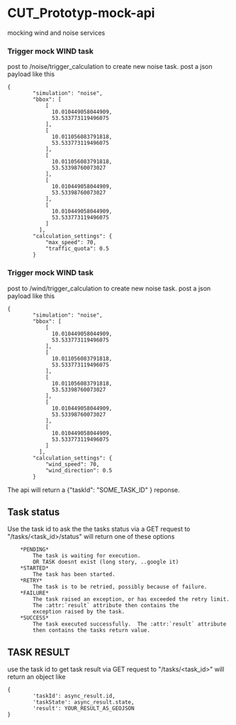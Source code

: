 # CUT_Prototyp-mock-api
mocking wind and noise services

### Trigger mock WIND task
post to /noise/trigger_calculation to create new noise task. 
post a json payload like this 
```
{
        "simulation": "noise",
        "bbox": [
            [
              10.010449058044909,
              53.533773119496075
            ],
            [
              10.011056083791818,
              53.533773119496075
            ],
            [
              10.011056083791818,
              53.53398760073027
            ],
            [
              10.010449058044909,
              53.53398760073027
            ],
            [
              10.010449058044909,
              53.533773119496075
            ]
          ],
        "calculation_settings": {
            "max_speed": 70,
            "traffic_quota": 0.5
        }
```


### Trigger mock WIND task
post to /wind/trigger_calculation to create new noise task. 
post a json payload like this 
```
{
        "simulation": "noise",
        "bbox": [
            [
              10.010449058044909,
              53.533773119496075
            ],
            [
              10.011056083791818,
              53.533773119496075
            ],
            [
              10.011056083791818,
              53.53398760073027
            ],
            [
              10.010449058044909,
              53.53398760073027
            ],
            [
              10.010449058044909,
              53.533773119496075
            ]
          ],
        "calculation_settings": {
            "wind_speed": 70,
            "wind_direction": 0.5
        }
```


The api will return a {"taskId": "SOME_TASK_ID" } reponse. 

## Task status
Use the task id to ask the the tasks status via a GET request to "/tasks/<task_id>/status" 
will return one of these options

```
    *PENDING*
        The task is waiting for execution. 
        OR TASK doesnt exist (long story, ..google it)
    *STARTED*
        The task has been started.
    *RETRY*
        The task is to be retried, possibly because of failure.
    *FAILURE*
        The task raised an exception, or has exceeded the retry limit.
        The :attr:`result` attribute then contains the
        exception raised by the task.
    *SUCCESS*
        The task executed successfully.  The :attr:`result` attribute
        then contains the tasks return value.
```


## TASK RESULT
use the task id to get task result via GET request to "/tasks/<task_id>"
will return an object like
```
{
        'taskId': async_result.id,
        'taskState': async_result.state,
        'result': YOUR_RESULT_AS_GEOJSON
}
```

